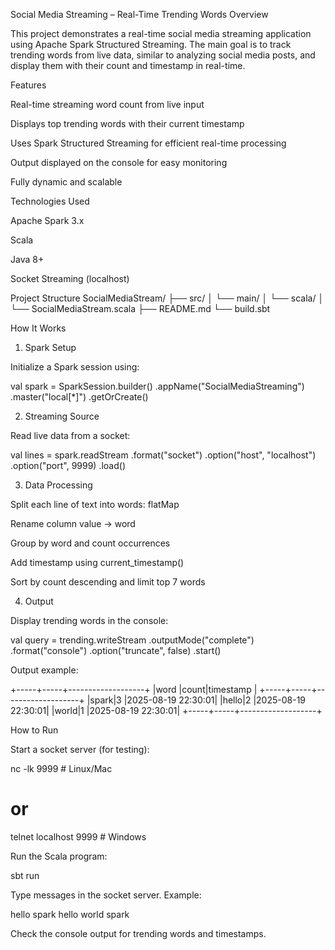 Social Media Streaming – Real-Time Trending Words
Overview

This project demonstrates a real-time social media streaming application using Apache Spark Structured Streaming.
The main goal is to track trending words from live data, similar to analyzing social media posts, and display them with their count and timestamp in real-time.

Features

Real-time streaming word count from live input

Displays top trending words with their current timestamp

Uses Spark Structured Streaming for efficient real-time processing

Output displayed on the console for easy monitoring

Fully dynamic and scalable

Technologies Used

Apache Spark 3.x

Scala

Java 8+

Socket Streaming (localhost)

Project Structure
SocialMediaStream/
├── src/
│   └── main/
│       └── scala/
│           └── SocialMediaStream.scala
├── README.md
└── build.sbt

How It Works
1. Spark Setup

Initialize a Spark session using:

val spark = SparkSession.builder()
    .appName("SocialMediaStreaming")
    .master("local[*]")
    .getOrCreate()

2. Streaming Source

Read live data from a socket:

val lines = spark.readStream
    .format("socket")
    .option("host", "localhost")
    .option("port", 9999)
    .load()

3. Data Processing

Split each line of text into words: flatMap

Rename column value → word

Group by word and count occurrences

Add timestamp using current_timestamp()

Sort by count descending and limit top 7 words

4. Output

Display trending words in the console:

val query = trending.writeStream
    .outputMode("complete")
    .format("console")
    .option("truncate", false)
    .start()


Output example:

+-----+-----+-------------------+
|word |count|timestamp          |
+-----+-----+-------------------+
|spark|3    |2025-08-19 22:30:01|
|hello|2    |2025-08-19 22:30:01|
|world|1    |2025-08-19 22:30:01|
+-----+-----+-------------------+

How to Run

Start a socket server (for testing):

nc -lk 9999   # Linux/Mac
# or
telnet localhost 9999   # Windows


Run the Scala program:

sbt run


Type messages in the socket server. Example:

hello spark hello world spark


Check the console output for trending words and timestamps.
